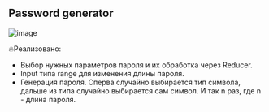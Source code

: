 ## Password generator

![image](https://i.ibb.co/PGTjNrg/image.png)

🔥Реализовано:

- Выбор нужных параметров пароля и их обработка через Reducer.
- Input типа range для изменения длины пароля.
- Генерация пароля. Сперва случайно выбирается тип символа, дальше из типа случайно выбирается сам символ. И так n раз, где n - длина пароля.

